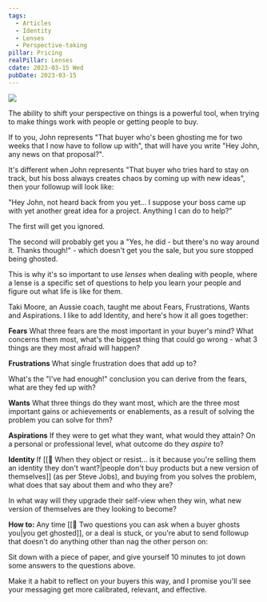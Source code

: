 ```yaml
---
tags:
  - Articles
  - Identity
  - Lenses
  - Perspective-taking
pillar: Pricing
realPillar: Lenses
cdate: 2023-03-15 Wed
pubDate: 2023-03-15
---
```

![](Media/SalesFlowCoach.app_Lenses_Fears-frustrations-wants-aspirations_MartinStellar.png)

The ability to shift your perspective on things is a powerful tool, when trying to make things work with people or getting people to buy.

If to you, John represents "That buyer who's been ghosting me for two weeks that I now have to follow up with", that will have you write "Hey John, any news on that proposal?".

It's different when John represents "That buyer who tries hard to stay on track, but his boss always creates chaos by coming up with new ideas", then your followup will look like:

"Hey John, not heard back from you yet... I suppose your boss came up with yet another great idea for a project. Anything I can do to help?"

The first will get you ignored.

The second will probably get you a "Yes, he did - but there's no way around it. Thanks though!" - which doesn't get you the sale, but you sure stopped being ghosted.

This is why it's so important to use *lenses* when dealing with people, where a lense is a specific set of questions to help you learn your people and figure out what life is like for them.

Taki Moore, an Aussie coach, taught me about Fears, Frustrations, Wants and Aspirations. I like to add Identity, and here's how it all goes together:

**Fears**
What three fears are the most important in your buyer's mind? What concerns them most, what's the biggest thing that could go wrong - what 3 things are they most afraid will happen?

**Frustrations**
What single frustration does that add up to?

What's the "I've had enough!" conclusion you can derive from the fears, what are they fed up with?

**Wants**
What three things do they want most, which are the three most important gains or achievements or enablements, as a result of solving the problem you can solve for thm?

**Aspirations**
If they were to get what they want, what would they attain? On a personal or professional level, what outcome do they *aspire* to?

**Identity**
If [[📄 When they object or resist... is it because you're selling them an identity they don't want?|people don't buy products but a new version of themselves]] (as per Steve Jobs), and buying from you solves the problem, what does that say about them and who they are?

In what way will they upgrade their self-view when they win, what new version of themselves are they looking to become?

**How to:**
Any time [[📄 Two questions you can ask when a buyer ghosts you|you get ghosted]], or a deal is stuck, or you're abut to send followup that doesn't do anything other than nag the other person on:

Sit down with a piece of paper, and give yourself 10 minutes to jot down some answers to the questions above.

Make it a habit to reflect on your buyers this way, and I promise you'll see your messaging get more calibrated, relevant, and effective.